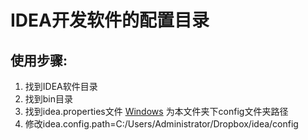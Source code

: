 # IDEA开发软件的配置目录
## 使用步骤:
1. 找到IDEA软件目录
2. 找到bin目录
3. 找到idea.properties文件 [Windows](C:/Users/Administrator/Dropbox/idea/config) 为本文件夹下config文件夹路径
4. 修改idea.config.path=C:/Users/Administrator/Dropbox/idea/config


